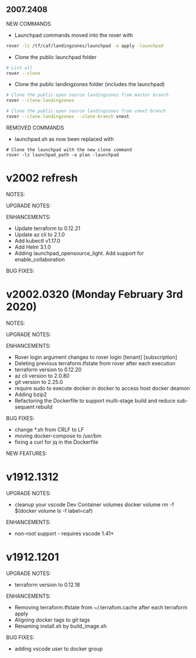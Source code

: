 ## 2007.2408

NEW COMMANDS
* Launchpad commands moved into the rover with
```bash
rover -lz /tf/caf/landingzones/launchpad -a apply -launchpad
```

* Clone the public launchpad folder
```bash
# List all
rover --clone
```

* Clone the public landingzones folder (includes the launchpad)
```bash
# Clone the public open source landingzones from master branch
rover --clone-landingzones

# Clone the public open source landingzones from vnext branch
rover --clone-landingzones --clone-branch vnext
```

REMOVED COMMANDS
* launchpad.sh as now been replaced with
```
# Clone the launchpad with the new clone command
rover -lz launchpad_path -a plan -launchpad
```

# v2002 refresh

NOTES:

UPGRADE NOTES:

ENHANCEMENTS:
* Update terraform to 0.12.21
* Update az cli to 2.1.0
* Add kubectl v1.17.0
* Add Helm 3.1.0
* Adding launchpad_opensource_light. Add support for enable_collaboration

BUG FIXES:


# v2002.0320 (Monday February 3rd 2020)

NOTES:

UPGRADE NOTES:

ENHANCEMENTS:
* Rover login argument changes to rover login [tenant] [subscription]
* Deleting previous terraform.tfstate from rover after each execution
* terraform version to 0.12.20
* az cli version to 2.0.80
* git version to 2.25.0
* require sudo to execute docker in docker to access host docker deamon
* Adding bzip2
* Refactoring the Dockerfile to support multi-stage build and reduce sub-sequent rebuild

BUG FIXES:
* change *.sh from CRLF to LF
* moving docker-compose to /usr/bin
* fixing a curl for jq in the Dockerfile

NEW FEATURES:

# v1912.1312
UPGRADE NOTES:
* cleanup your vscode Dev Container volumes
docker volume rm -f $(docker volume ls -f label=caf)

ENHANCEMENTS:
* non-root support - requires vscode 1.41+

# v1912.1201

UPGRADE NOTES:
* terraform version to 0.12.18

ENHANCEMENTS:
* Removing terraform.tfstate from ~/.terrafom.cache after each terraform apply
* Aligning docker tags to git tags
* Renaming install.sh by build_image.sh

BUG FIXES:
* adding vscode user to docker group
